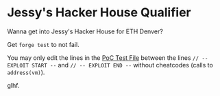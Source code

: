 # Jessy's Hacker House Qualifier

Wanna get into Jessy's Hacker House for ETH Denver?

Get `forge test` to not fail.

You may only edit the lines in the [PoC Test File](./test/PoC.t.sol) between the lines
`// -- EXPLOIT START --` and `// -- EXPLOIT END --` without cheatcodes (calls to `address(vm)`).

glhf.
